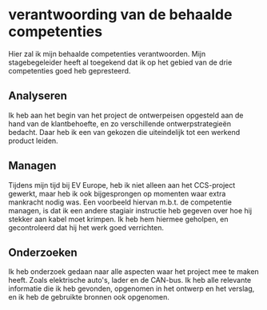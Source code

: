 # verantwoording van de behaalde competenties

Hier zal ik mijn behaalde competenties verantwoorden. Mijn stagebegeleider
heeft al toegekend dat ik op het gebied van de drie competenties goed heb
gepresteerd.

## Analyseren

Ik heb aan het begin van het project de ontwerpeisen opgesteld aan de hand van
de klantbehoefte, en zo verschillende ontwerpstrategieën bedacht. Daar heb ik
een van gekozen die uiteindelijk tot een werkend product leiden.

## Managen

Tijdens mijn tijd bij EV Europe, heb ik niet alleen aan het CCS-project
gewerkt, maar heb ik ook bijgesprongen op momenten waar extra mankracht nodig
was. Een voorbeeld hiervan m.b.t. de competentie managen, is dat ik een andere
stagiair instructie heb gegeven over hoe hij stekker aan kabel moet krimpen. Ik
heb hem hiermee geholpen, en gecontroleerd dat hij het werk goed verrichten.

## Onderzoeken

Ik heb onderzoek gedaan naar alle aspecten waar het project mee te maken heeft.
Zoals elektrische auto's, lader en de CAN-bus. Ik heb alle relevante informatie
die ik heb gevonden, opgenomen in het ontwerp en het verslag, en ik heb de
gebruikte bronnen ook opgenomen. 

